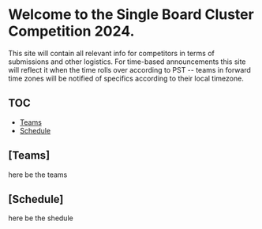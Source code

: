 # Welcome to the Single Board Cluster Competition 2024.

This site will contain all relevant info for competitors in terms of submissions
and other logistics. For time-based announcements this site will reflect it
when the time rolls over according to PST -- teams in forward time zones will be
notified of specifics according to their local timezone.

## TOC
* [Teams](#teams)
* [Schedule](#schedule)


## [Teams] 
here be the teams

## [Schedule] 
here be the shedule

